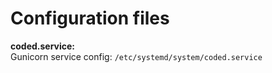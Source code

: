 # Configuration files

**coded.service:**  
Gunicorn service config: `/etc/systemd/system/coded.service`
